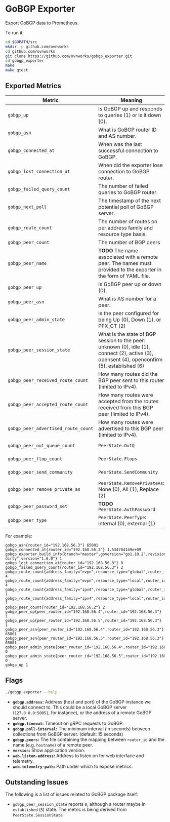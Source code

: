 # GoBGP Exporter

Export GoBGP data to Prometheus.

To run it:

```bash
cd $GOPATH/src
mkdir -p github.com/ovnworks
cd github.com/ovnworks
git clone https://github.com/ovnworks/gobgp_exporter.git
cd gobgp_exporter
make
make qtest
```

## Exported Metrics

| Metric | Meaning | Labels |
| ------ | ------- | ------ |
| `gobgp_up` | Is GoBGP up and responds to queries (1) or is it down (0). | |
| `gobgp_asn` | What is GoBGP router ID and AS number. | `router_id` |
| `gobgp_connected_at` | When was the last successful connection to GoBGP. | `router_id` |
| `gobgp_lost_connection_at` | When did the exporter lose connection to GoBGP router. | `router_id` |
| `gobgp_failed_query_count` | The number of failed queries to GoBGP router. | `router_id` |
| `gobgp_next_poll` | The timestamp of the next potential poll of GoBGP server. | `router_id` |
| `gobgp_route_count` | The number of routes on per address family and resource type basis. | `router_id`, `address_family`, `resource_type` |
| `gobgp_peer_count` | The number of BGP peers | `router_id` |
| `gobgp_peer_name` | **TODO** The name associated with a remote peer. The names must provided to the exporter in the form of YAML file. | `router_id` |
| `gobgp_peer_up` | Is GoBGP peer up or down (0). | `router_id`, `peer_router_id` |
| `gobgp_peer_asn` | What is AS number for a peer. | `router_id`, `peer_router_id` |
| `gobgp_peer_admin_state` | Is the peer configured for being Up (0), Down (1), or PFX_CT (2) | `router_id`, `peer_router_id` |
| `gobgp_peer_session_state` | What is the state of BGP session to the peer: unknown (0), idle (1), connect (2), active (3), opensent (4), openconfirm (5), established (6) | `router_id`, `peer_router_id` |
| `gobgp_peer_received_route_count` | How many routes did the BGP peer sent to this router (limited to IPv4). | `router_id`, `peer_router_id` |
| `gobgp_peer_accepted_route_count` | How many routes were accepted from the routes received from this BGP peer (limited to IPv4). | `router_id`, `peer_router_id` |
| `gobgp_peer_advertised_route_count` | How many routes were advertised to this BGP peer (limited to IPv4). | `router_id`, `peer_router_id` |
| `gobgp_peer_out_queue_count` | `PeerState.OutQ` | `router_id`, `peer_router_id` |
| `gobgp_peer_flop_count` | `PeerState.Flops` | `router_id`, `peer_router_id` |
| `gobgp_peer_send_community` | `PeerState.SendCommunity` | `router_id`, `peer_router_id` |
| `gobgp_peer_remove_private_as` | `PeerState.RemovePrivateAs`: None (0), All (1), Replace (2) | `router_id`, `peer_router_id` |
| `gobgp_peer_password_set` | **TODO** `PeerState.AuthPassword` | `router_id`, `peer_router_id` |
| `gobgp_peer_type` | `PeerState.PeerType`: internal (0), external (1) | `router_id`, `peer_router_id` |

For example:

```
gobgp_asn{router_id="192.168.56.3"} 65001
gobgp_connected_at{router_id="192.168.56.3"} 1.534704149e+09
gobgp_exporter_build_info{branch="master",goversion="go1.10.2",revision="687ae72-dirty",version="1.0.0"} 1
gobgp_lost_connection_at{router_id="192.168.56.3"} 0
gobgp_failed_query_count{router_id="192.168.56.3"} 2
gobgp_route_count{address_family="evpn",resource_type="global",router_id="192.168.56.3"} 4
gobgp_route_count{address_family="evpn",resource_type="local",router_id="192.168.56.3"} 4
gobgp_route_count{address_family="ipv4",resource_type="global",router_id="192.168.56.3"} 1
gobgp_route_count{address_family="ipv4",resource_type="local",router_id="192.168.56.3"} 1
gobgp_peer_count{router_id="192.168.56.2"} 2
gobgp_peer_up{peer_router_id="192.168.56.4",router_id="192.168.56.3"} 1
gobgp_peer_up{peer_router_id="192.168.56.5",router_id="192.168.56.3"} 1
gobgp_peer_asn{peer_router_id="192.168.56.4",router_id="192.168.56.3"} 65001
gobgp_peer_asn{peer_router_id="192.168.56.5",router_id="192.168.56.3"} 65001
gobgp_peer_admin_state{peer_router_id="192.168.56.4",router_id="192.168.56.3"} 0
gobgp_peer_admin_state{peer_router_id="192.168.56.5",router_id="192.168.56.3"} 0
gobgp_up 1
```

## Flags

```bash
./gobgp_exporter --help
```

* __`gobgp.address`:__ Address (host and port) of the GoBGP instance we should
    connect to. This could be a local GoBGP server (`127.0.0.0:50051`, for
    instance), or the address of a remote GoBGP server.
* __`gobgp.timeout`:__ Timeout on gRPC requests to GoBGP.
* __`gobgp.poll-interval`:__ The minimum interval (in seconds) between collections from GoBGP server. (default: 15 seconds)
* __`gobgp.peers`:__ The file containing the mapping between `router_id` and the name (e.g. `hostname`) of a remote peer.
* __`version`:__ Show application version.
* __`web.listen-address`:__ Address to listen on for web interface and telemetry.
* __`web.telemetry-path`:__ Path under which to expose metrics.

## Outstanding Issues

The following is a list of issues related to GoBGP package itself:
- `gobgp_peer_session_state` reports `0`, although a router maybe in `established` (`5`) state.
  The metric is being derived from `PeerState.SessionState`
